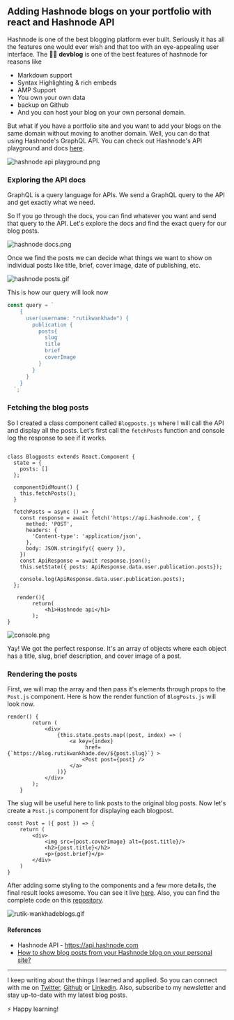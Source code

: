 ## Adding  Hashnode blogs on your portfolio with react and Hashnode API

Hashnode is one of the best blogging platform ever built. Seriously it has all the features one would ever wish and that too with an eye-appealing user interface. The 👩‍💻 **devblog** is one of the best features of hashnode for reasons like

- Markdown support 
- Syntax Highlighting & rich embeds
- AMP Support
- You own your own data
- backup on Github
- And you can host your blog on your own personal domain. 


But what if you have a portfolio site and you want to add your blogs on the same domain without moving to another domain. Well, you can do that using Hashnode's GraphQL API. You can check out Hashnode's API playground and docs [here](https://api.hashnode.com/).




![hashnode api playground.png](https://cdn.hashnode.com/res/hashnode/image/upload/v1599838880139/b4vwPQdhj.png)

 
### Exploring the API docs

> 
GraphQL is a query language for APIs. We send a GraphQL query to the API and get exactly what we need.

So If you go through the docs, you can find whatever you want and send that query to the API. Let's explore the docs and find the exact query for our blog posts.



![hashnode docs.png](https://cdn.hashnode.com/res/hashnode/image/upload/v1601958413516/yFHcx2A1J.png)


Once we find the posts we can decide what things we want to show on individual posts like title, brief, cover image, date of publishing, etc.


![hashnode posts.gif](https://cdn.hashnode.com/res/hashnode/image/upload/v1601959774857/i6_TOGBBV.gif)

This is how our query will look now
```javascript
const query = `
    {
      user(username: "rutikwankhade") {
        publication {
          posts{
            slug
            title
            brief
            coverImage
          }
        }
      }
    }
  `;
```
### Fetching the blog posts 

So I created a class component called `Blogposts.js` where I will call the API and display all the posts. Let's first call the `fetchPosts` function and console log the response to see if it works.

```

class Blogposts extends React.Component {
  state = {
    posts: []
  };

  componentDidMount() {
    this.fetchPosts();
  }

  fetchPosts = async () => {
    const response = await fetch('https://api.hashnode.com', {
      method: 'POST',
      headers: {
        'Content-type': 'application/json',
      },
      body: JSON.stringify({ query }),
    })
    const ApiResponse = await response.json();
    this.setState({ posts: ApiResponse.data.user.publication.posts});

    console.log(ApiResponse.data.user.publication.posts); 
  };

   render(){
        return(
            <h1>Hashnode api</h1>
        );
}

```


![console.png](https://cdn.hashnode.com/res/hashnode/image/upload/v1601970344901/AutOLIkdu.png)

Yay! We got the perfect response. It's an array of objects where each object has a title, slug, brief description, and cover image of a post. 


### Rendering the posts
First, we will map the array and then pass it's elements through props to the `Post.js` component. Here is how the render function of `BlogPosts.js` will look now.

```
render() {
        return (
            <div>
                {this.state.posts.map((post, index) => (
                    <a key={index} 
                         href={`https://blog.rutikwankhade.dev/${post.slug}`} >
                        <Post post={post} />
                    </a>
                ))}
            </div>
        );
    }
```
The slug will be useful here to link posts to the original blog posts. Now let's create a `Post.js` component for displaying each blogpost.

```
const Post = ({ post }) => {
    return (
        <div>
            <img src={post.coverImage} alt={post.title}/>
            <h2>{post.title}</h2>
            <p>{post.brief}</p>
        </div>
    )
}
```
After adding some styling to the components and a few more details, 
the final result looks awesome. You can see it live [here](https://api-hashnode.vercel.app). Also, you can find the complete code on this [repository](https://github.com/rutikwankhade/API-hashnode).

![rutik-wankhadeblogs.gif](https://cdn.hashnode.com/res/hashnode/image/upload/v1602038630671/5-ChC-PiM.gif)

#### References
- Hashnode API - https://api.hashnode.com
-  [How to show blog posts from your Hashnode blog on your personal site?](https://sandeep.dev/how-to-show-blog-posts-from-your-hashnode-blog-on-your-personal-site) 
____________________________________________________
I keep writing about the things I learned and applied. So you can connect with me on [Twitter](https://twitter.com/WankhadeRutik), [Github](https://github.com/rutikwankhade)  or [Linkedin](https://www.linkedin.com/in/rutik-wankhade). Also, subscribe to my newsletter and stay up-to-date with my latest blog posts.

⚡ Happy learning!

